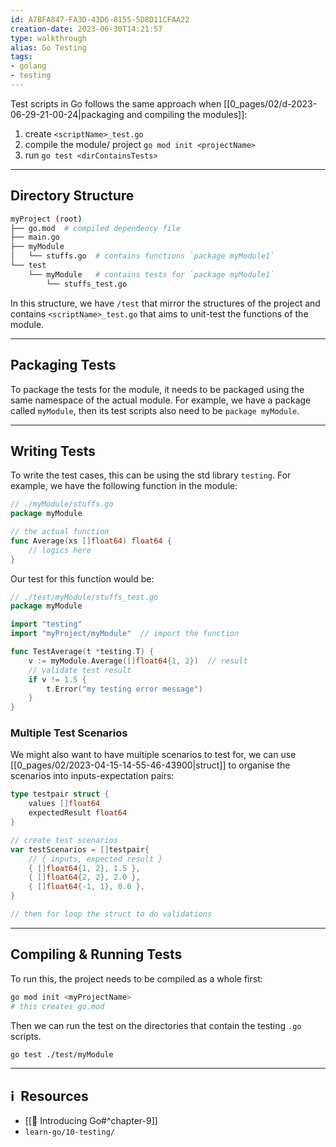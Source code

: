 ```yaml
---
id: A7BFA847-FA3D-43D6-8155-5D8D11CFAA22
creation-date: 2023-06-30T14:21:57 
type: walkthrough
alias: Go Testing
tags: 
- golang 
- testing 
---
```


Test scripts in Go follows the same approach when [[0_pages/02/d-2023-06-29-21-00-24|packaging and compiling the modules]]: 
1. create `<scriptName>_test.go`
2. compile the module/ project `go mod init <projectName>`
3. run `go test <dirContainsTests>`

---
## Directory Structure

```sh
myProject (root)
├── go.mod  # compiled dependency file
├── main.go
├── myModule
│   └── stuffs.go  # contains functions `package myModule1`
└── test
    └── myModule   # contains tests for `package myModule1`
        └── stuffs_test.go  
```

In this structure, we have `/test` that mirror the structures of the project and contains `<scriptName>_test.go` that aims to unit-test the functions of the module. 

---
## Packaging Tests

To package the tests for the module, it needs to be packaged using the same namespace of the actual module. For example, we have a package called `myModule`, then its test scripts also need to be `package myModule`. 

---
## Writing Tests

To write the test cases, this can be using the std library `testing`. For example, we have the following function in the module: 

```go
// ./myModule/stuffs.go
package myModule

// the actual function
func Average(xs []float64) float64 {
	// logics here
}
```

Our test for this function would be: 

```go
// ./test/myModule/stuffs_test.go
package myModule

import "testing"
import "myProject/myModule"  // import the function

func TestAverage(t *testing.T) {
	v := myModule.Average([]float64{1, 2})  // result 
	// validate test result
	if v != 1.5 {
		t.Error("my testing error message")
	}
}
```

### Multiple Test Scenarios

We might also want to have multiple scenarios to test for, we can use [[0_pages/02/2023-04-15-14-55-46-43900|struct]] to organise the scenarios into inputs-expectation pairs: 

```go
type testpair struct { 
	values []float64
	expectedResult float64
}

// create test scenarios
var testScenarios = []testpair{
	// { inputs, expected result }
	{ []float64{1, 2}, 1.5 }, 
	{ []float64{2, 2}, 2.0 }, 
	{ []float64{-1, 1}, 0.0 }, 
}

// then for loop the struct to do validations
```


---
## Compiling & Running Tests

To run this, the project needs to be compiled as a whole first: 

```sh 
go mod init <myProjectName>
# this creates go.mod
```

Then we can run the test on the directories that contain the testing `.go` scripts. 

```sh
go test ./test/myModule
```

---
## ℹ️  Resources
- [[📕 Introducing Go#^chapter-9]]
- `learn-go/10-testing/`